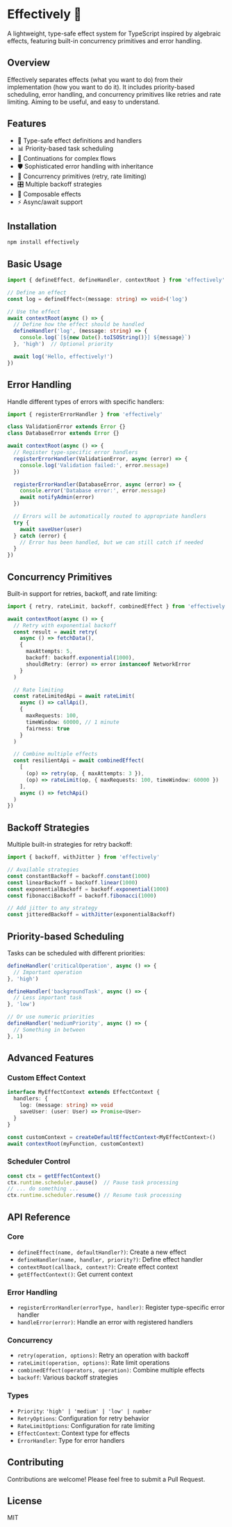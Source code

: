 # Effectively 🚂
A lightweight, type-safe effect system for TypeScript inspired by algebraic effects, featuring built-in concurrency primitives and error handling.

## Overview
Effectively separates effects (what you want to do) from their implementation (how you want to do it). It includes priority-based scheduling, error handling, and concurrency primitives like retries and rate limiting. Aiming to be useful, and easy to understand.

## Features
- 🎯 Type-safe effect definitions and handlers
- 📊 Priority-based task scheduling
- 🔄 Continuations for complex flows
- 🛡️ Sophisticated error handling with inheritance
- 🚦 Concurrency primitives (retry, rate limiting)
- 🎛️ Multiple backoff strategies
- 🧩 Composable effects
- ⚡ Async/await support

## Installation
```bash
npm install effectively
```

## Basic Usage

```typescript
import { defineEffect, defineHandler, contextRoot } from 'effectively'

// Define an effect
const log = defineEffect<(message: string) => void>('log')

// Use the effect
await contextRoot(async () => {
  // Define how the effect should be handled
  defineHandler('log', (message: string) => {
    console.log(`[${new Date().toISOString()}] ${message}`)
  }, 'high')  // Optional priority

  await log('Hello, effectively!')
})
```

## Error Handling
Handle different types of errors with specific handlers:

```typescript
import { registerErrorHandler } from 'effectively'

class ValidationError extends Error {}
class DatabaseError extends Error {}

await contextRoot(async () => {
  // Register type-specific error handlers
  registerErrorHandler(ValidationError, async (error) => {
    console.log('Validation failed:', error.message)
  })

  registerErrorHandler(DatabaseError, async (error) => {
    console.error('Database error:', error.message)
    await notifyAdmin(error)
  })

  // Errors will be automatically routed to appropriate handlers
  try {
    await saveUser(user)
  } catch (error) {
    // Error has been handled, but we can still catch if needed
  }
})
```

## Concurrency Primitives
Built-in support for retries, backoff, and rate limiting:

```typescript
import { retry, rateLimit, backoff, combinedEffect } from 'effectively'

await contextRoot(async () => {
  // Retry with exponential backoff
  const result = await retry(
    async () => fetchData(),
    {
      maxAttempts: 5,
      backoff: backoff.exponential(1000),
      shouldRetry: (error) => error instanceof NetworkError
    }
  )

  // Rate limiting
  const rateLimitedApi = await rateLimit(
    async () => callApi(),
    {
      maxRequests: 100,
      timeWindow: 60000, // 1 minute
      fairness: true
    }
  )

  // Combine multiple effects
  const resilientApi = await combinedEffect(
    [
      (op) => retry(op, { maxAttempts: 3 }),
      (op) => rateLimit(op, { maxRequests: 100, timeWindow: 60000 })
    ],
    async () => fetchApi()
  )
})
```

## Backoff Strategies
Multiple built-in strategies for retry backoff:

```typescript
import { backoff, withJitter } from 'effectively'

// Available strategies
const constantBackoff = backoff.constant(1000)
const linearBackoff = backoff.linear(1000)
const exponentialBackoff = backoff.exponential(1000)
const fibonacciBackoff = backoff.fibonacci(1000)

// Add jitter to any strategy
const jitteredBackoff = withJitter(exponentialBackoff)
```

## Priority-based Scheduling
Tasks can be scheduled with different priorities:

```typescript
defineHandler('criticalOperation', async () => {
  // Important operation
}, 'high')

defineHandler('backgroundTask', async () => {
  // Less important task
}, 'low')

// Or use numeric priorities
defineHandler('mediumPriority', async () => {
  // Something in between
}, 1)
```

## Advanced Features

### Custom Effect Context
```typescript
interface MyEffectContext extends EffectContext {
  handlers: {
    log: (message: string) => void
    saveUser: (user: User) => Promise<User>
  }
}

const customContext = createDefaultEffectContext<MyEffectContext>()
await contextRoot(myFunction, customContext)
```

### Scheduler Control
```typescript
const ctx = getEffectContext()
ctx.runtime.scheduler.pause()  // Pause task processing
// ... do something ...
ctx.runtime.scheduler.resume() // Resume task processing
```

## API Reference

### Core
- `defineEffect(name, defaultHandler?)`: Create a new effect
- `defineHandler(name, handler, priority?)`: Define effect handler
- `contextRoot(callback, context?)`: Create effect context
- `getEffectContext()`: Get current context

### Error Handling
- `registerErrorHandler(errorType, handler)`: Register type-specific error handler
- `handleError(error)`: Handle an error with registered handlers

### Concurrency
- `retry(operation, options)`: Retry an operation with backoff
- `rateLimit(operation, options)`: Rate limit operations
- `combinedEffect(operators, operation)`: Combine multiple effects
- `backoff`: Various backoff strategies

### Types
- `Priority`: `'high' | 'medium' | 'low' | number`
- `RetryOptions`: Configuration for retry behavior
- `RateLimitOptions`: Configuration for rate limiting
- `EffectContext`: Context type for effects
- `ErrorHandler`: Type for error handlers

## Contributing
Contributions are welcome! Please feel free to submit a Pull Request.

## License
MIT
